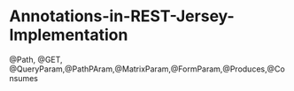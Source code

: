 # Annotations-in-REST-Jersey-Implementation
@Path, @GET, @QueryParam,@PathPAram,@MatrixParam,@FormParam,@Produces,@Consumes
